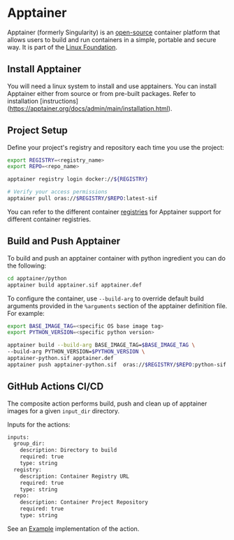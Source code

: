 # Apptainer

Apptainer (formerly Singularity) is an [open-source](https://github.com/apptainer/apptainer) container platform that allows users to build and run containers in a simple, portable and secure way. It is part of the [Linux Foundation](https://apptainer.org/news/community-announcement-20211130/).

## Install Apptainer

You will need a linux system to install and use apptainers. You can install Apptainer either from source or from pre-built packages. Refer to installation [instructions] (https://apptainer.org/docs/admin/main/installation.html).

## Project Setup

Define your project's registry and repository each time you use the project:

```bash
export REGISTRY=<registry_name>
export REPO=<repo_name>

apptainer registry login docker://${REGISTRY}

# Verify your access permissions
apptainer pull oras://$REGISTRY/$REPO:latest-sif
```

You can refer to the different container [registries](https://apptainer.org/docs/user/latest/docker_and_oci.html#containers-from-other-registries) for
Apptainer support for different container registries.

## Build and Push Apptainer

To build and push an apptainer container with python ingredient you can do the following:

```bash
cd apptainer/python
apptainer build apptainer.sif apptainer.def
```

To configure the container, use `--build-arg` to override default build arguments provided in the `%arguments` section of the apptainer definition file. For example:

```bash
export BASE_IMAGE_TAG=<specific OS base image tag>
export PYTHON_VERSION=<specific python version>

apptainer build --build-arg BASE_IMAGE_TAG=$BASE_IMAGE_TAG \
--build-arg PYTHON_VERSION=$PYTHON_VERSION \
apptainer-python.sif apptainer.def
apptainer push apptainer-python.sif  oras://$REGISTRY/$REPO:python-sif
```

## GitHub Actions CI/CD

The composite action performs build, push and clean up of apptainer images for a given `input_dir` directory.

Inputs for the actions:

```bash
inputs:
  group_dir:
    description: Directory to build
    required: true
    type: string
  registry:
    description: Container Registry URL
    required: true
    type: string
  repo:
    description: Container Project Repository
    required: true
    type: string
```

See an [Example](../.github/workflows/apptainer-ci.yaml#L62) implementation of the action.

